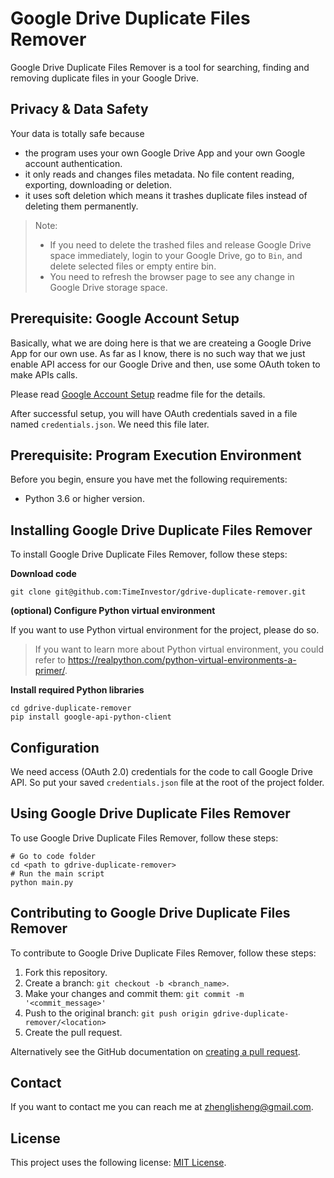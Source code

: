 # Google Drive Duplicate Files Remover
Google Drive Duplicate Files Remover is a tool for searching, finding and removing duplicate files in your Google Drive.

## Privacy & Data Safety
Your data is totally safe because
 - the program uses your own Google Drive App and your own Google account authentication. 
 - it only reads and changes files metadata. No file content reading, exporting, downloading or deletion. 
 - it uses soft deletion which means it trashes duplicate files instead of deleting them permanently.

> Note:
>  - If you need to delete the trashed files and release Google Drive space immediately, login to your Google Drive, go to `Bin`, and delete selected files or empty entire bin.
>  - You need to refresh the browser page to see any change in Google Drive storage space.

## Prerequisite: Google Account Setup
Basically, what we are doing here is that we are createing a Google Drive App for our own use.
As far as I know, there is no such way that we just enable API access for our Google Drive and then, use some OAuth token to make APIs calls.

Please read [Google Account Setup](/resources/Google_Account_Setup.md) readme file for the details.

After successful setup, you will have OAuth credentials saved in a file named `credentials.json`. 
We need this file later.

## Prerequisite: Program Execution Environment
Before you begin, ensure you have met the following requirements:
* Python 3.6 or higher version.

## Installing Google Drive Duplicate Files Remover
To install Google Drive Duplicate Files Remover, follow these steps:

**Download code**
```shell
git clone git@github.com:TimeInvestor/gdrive-duplicate-remover.git
```

**(optional) Configure Python virtual environment**

If you want to use Python virtual environment for the project, please do so.
> If you want to learn more about Python virtual environment, you could refer to https://realpython.com/python-virtual-environments-a-primer/.

**Install required Python libraries**
```shell
cd gdrive-duplicate-remover
pip install google-api-python-client
```

## Configuration
We need access (OAuth 2.0) credentials for the code to call Google Drive API. 
So put your saved `credentials.json` file at the root of the project folder.

## Using Google Drive Duplicate Files Remover

To use Google Drive Duplicate Files Remover, follow these steps:

```shell
# Go to code folder
cd <path to gdrive-duplicate-remover>
# Run the main script
python main.py
```

## Contributing to Google Drive Duplicate Files Remover
<!--- If your README is long or you have some specific process or steps you want contributors to follow, consider creating a separate CONTRIBUTING.md file--->
To contribute to Google Drive Duplicate Files Remover, follow these steps:

1. Fork this repository.
2. Create a branch: `git checkout -b <branch_name>`.
3. Make your changes and commit them: `git commit -m '<commit_message>'`
4. Push to the original branch: `git push origin gdrive-duplicate-remover/<location>`
5. Create the pull request.

Alternatively see the GitHub documentation on [creating a pull request](https://help.github.com/en/github/collaborating-with-issues-and-pull-requests/creating-a-pull-request).

## Contact

If you want to contact me you can reach me at zhenglisheng@gmail.com.

## License
This project uses the following license: [MIT License](LICENSE).
